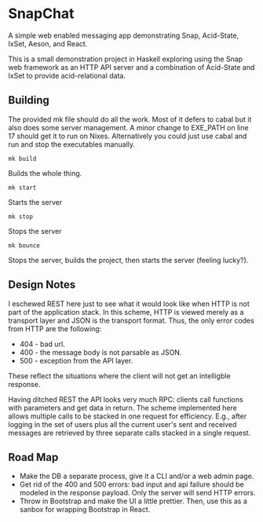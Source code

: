 SnapChat
========

A simple web enabled messaging app demonstrating Snap, Acid-State, IxSet, Aeson, and React.

This is a small demonstration project in Haskell exploring using the Snap web framework as an HTTP API server and a combination of Acid-State and IxSet to provide acid-relational data.

Building
--------

The provided mk file should do all the work.  Most of it defers to cabal but it also does some server management.  A minor change to EXE_PATH on line 17 should get it to run on Nixes.  Alternatively you could just use cabal and run and stop the executables manually.

    mk build

Builds the whole thing.

    mk start

Starts the server

    mk stop 

Stops the server

    mk bounce

Stops the server, builds the project, then starts the server (feeling lucky?).

Design Notes
------------

I eschewed REST here just to see what it would look like when HTTP is not part of the application stack.  In this scheme, HTTP is viewed merely as a transport layer and JSON is the transport format.  Thus, the only error codes from HTTP are the following:

* 404 - bad url.
* 400 - the message body is not parsable as JSON.
* 500 - exception from the API layer.

These reflect the situations where the client will not get an intelligble response.

Having ditched REST the API looks very much RPC: clients call functions with parameters and get data in return.  The scheme implemented here allows multiple calls to be stacked in one request for efficiency.  E.g., after logging in the set of users plus all the current user's sent and received messages are retrieved by three separate calls stacked in a single request.

Road Map
--------

* Make the DB a separate process, give it a CLI and/or a web admin page.
* Get rid of the 400 and 500 errors: bad input and api failure should be modeled in the response payload. Only the server will send HTTP errors.
* Throw in Bootstrap and make the UI a little prettier.  Then, use this as a sanbox for wrapping Bootstrap in React.
